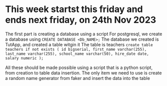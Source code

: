 # This week startst this friday and ends next friday, on 24th Nov 2023

The first part is creating a database using a script
For postgresql, we create a database using `CREATE DATABASE <Db_NAME>;`
The database we created is TutApp, and created a table witgin it
The table is teachers
`create table teachers if not exists (
    id bigserial,
    first_name varchar(255),
    last_name varchar(255),
    school_name varchar(50),
    hire_date date,
    salary numeric
);`

All these should be made possible using a script that is a python script,
from creation to table data insertion.
The only item we need to use is create a random name generator from faker and insert the data into the table
